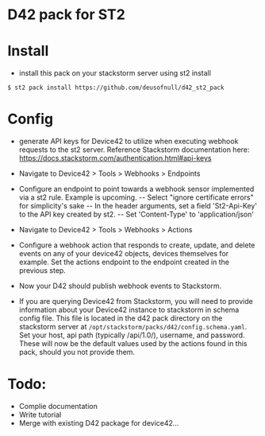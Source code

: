 # D42 pack for ST2

# Install 

- install this pack on your stackstorm server using st2 install
```
$ st2 pack install https://github.com/deusofnull/d42_st2_pack
```

# Config

- generate API keys for Device42 to utilize when executing webhook requests to the st2 server.  Reference Stackstorm documentation here: https://docs.stackstorm.com/authentication.html#api-keys

- Navigate to Device42 > Tools > Webhooks > Endpoints 

- Configure an endpoint to point towards a webhook sensor implemented via a st2 rule.  Example is upcoming. 
-- Select "ignore certificate errors" for simplicity's sake
-- In the header arguments, set a field 'St2-Api-Key' to the API key created by st2. 
-- Set 'Content-Type' to 'application/json'

- Navigate to Device42 > Tools > Webhooks > Actions 

- Configure a webhook action that responds to create, update, and delete events on any of your device42 objects, devices themselves for example.  Set the actions endpoint to the endpoint created in the previous step. 

- Now your D42 should publish webhook events to Stackstorm.  

- If you are querying Device42 from Stackstorm, you will need to provide information about your Device42 instance to stackstorm in schema config file.  This file is located in the d42 pack directory on the stackstorm server at `/opt/stackstorm/packs/d42/config.schema.yaml`.  Set your host, api path (typically /api/1.0/), username, and password.  These will now be the default values used by the actions found in this pack, should you not provide them.  

# Todo: 
- Complie documentation 
- Write tutorial
- Merge with existing D42 package for device42... 


